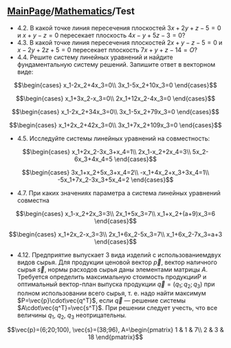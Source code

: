 <head>
    <script src="https://cdn.mathjax.org/mathjax/latest/MathJax.js?config=TeX-AMS-MML_HTMLorMML" type="text/javascript"></script>
    <script type="text/x-mathjax-config">
        MathJax.Hub.Config({
            tex2jax: {
            skipTags: ['script', 'noscript', 'style', 'textarea', 'pre'],
            inlineMath: [['$','$']]
            }
        });
    </script>
</head>

## [MainPage](../index.md)/[Mathematics](README.md)/Test

- 4.2. В какой точке линия пересечения плоскостей $3x+2y+z-5=0$ и $x+y-z=0$ пересекает плоскость $4x-y+5z-3=0$?
- 4.3. В какой точке линия пересечения плоскостей $2x+y-z-5=0$ и $x-2y+2z+5=0$ пересекает плоскость $7x+y+z-14=О$?
- 4.4. Решите систему линейных уравнений и найдите фундаментальную систему решений. Запишите ответ в векторном виде:

$$\begin{cases}
    x_1-2x_2+4x_3=0\\
    3x_1-5x_2+10x_3=0
\end{cases}$$

$$\begin{cases}
    x_1+3x_2-x_3=0\\
    2x_1+12x_2-4x_3=0
\end{cases}$$

$$\begin{cases}
    x_1-2x_2+34x_3=0\\
    3x_1-5x_2+79x_3=0
\end{cases}$$

$$\begin{cases}
    x_1+2x_2+42x_3=0\\
    3x_1+7x_2+109x_3=0
\end{cases}$$

- 4.5. Исследуйте системы линейных уравнений на совместность:

$$\begin{cases}
    x_1+2x_2-3x_3+x_4=1\\
    2x_1-x_2+2x_4=3\\
    5x_2-6x_3+4x_4=5
\end{cases}$$

$$\begin{cases}
    3x_1+x_2+5x_3+x_4=2\\
    -x_1+4x_2+x_3+3x_4=1\\
    -5x_1+7x_2-3x_3+5x_4=2
\end{cases}$$

- 4.7. При каких значениях параметра а система линейных уравнений совместна

$$\begin{cases}
    x_1-x_2+2x_3=3\\
    2x_1+5x_3=7\\
    x_1+x_2+(a+9)x_3=6
\end{cases}$$

$$\begin{cases}
    x_1+2x_2-x_3=3\\
    2x_1+6x_2-5x_3=7\\
    x_1+6x_2-7x_3=a+3
\end{cases}$$

- 4.12. Предприятие выпускает 3 вида изделий с использованиемдвух видов сырья. Для продукции ценовой вектор $\vec{p}$, вектор наличного сырья $\vec{s}$, нормы расходов сырья даны элементами матрицы $A$. Требуется определить максимальную стоимость продукцииР и оптимальный вектор-план выпуска продукции $\vec{q}=(q_1;q_2;q_3)$ при полном использовании всего сырья, т. е. надо найти максимум $P=\vec{р}\cdot\vec{q^T}$, если $\vec{q}$ — решение системы $A\cdot\vec{q^T}=\vec{s^T}$. При решении следует учесть, что все величины $q_1$, $q_2$, $q_3$ неотрицательны.

$$\vec{p}=(6;20;100), \vec{s}=(38;96), A=\begin{pmatrix}
    1 & 1 & 7\\
    2 & 3 & 18
\end{pmatrix}$$
